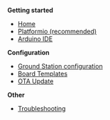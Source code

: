 **Getting started**
* [Home](https://github.com/G4lile0/ESP32-OLED-Fossa-GroundStation/wiki)
* [Platformio (recommended)](https://github.com/G4lile0/ESP32-OLED-Fossa-GroundStation/wiki/Platformio)
* [Arduino IDE](https://github.com/G4lile0/ESP32-OLED-Fossa-GroundStation/wiki/Arduino-IDE)

**Configuration**
* [Ground Station configuration](https://github.com/G4lile0/ESP32-OLED-Fossa-GroundStation/wiki/Ground-Station-configuration)
* [Board Templates](https://github.com/G4lile0/tinyGS/wiki/Board-Templates)
* [OTA Update](https://github.com/G4lile0/ESP32-OLED-Fossa-GroundStation/wiki/OTA-Update)

**Other**
* [Troubleshooting](https://github.com/G4lile0/ESP32-OLED-Fossa-GroundStation/wiki/Troubleshooting)

